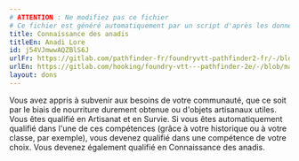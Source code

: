 ```yaml
---
# ATTENTION : Ne modifiez pas ce fichier
# Ce fichier est généré automatiquement par un script d'après les données du module Foundry VTT officiel et de sa traduction
title: Connaissance des anadis
titleEn: Anadi Lore
id: j54VJmwwAQZBlS6J
urlFr: https://gitlab.com/pathfinder-fr/foundryvtt-pathfinder2-fr/-/blob/master/data/feats/j54VJmwwAQZBlS6J.htm
urlEn: https://gitlab.com/hooking/foundry-vtt---pathfinder-2e/-/blob/master/packs/data/feats.db/anadi-lore.json
layout: dons
---
```

Vous avez appris à subvenir aux besoins de votre communauté, que ce soit par le biais de nourriture durement obtenue ou d'objets artisanaux utiles. Vous êtes qualifié en Artisanat et en Survie. Si vous êtes automatiquement qualifié dans l'une de ces compétences (grâce à votre historique ou à votre classe, par exemple), vous devenez qualifié dans une compétence de votre choix. Vous devenez également qualifié en Connaissance des anadis.
